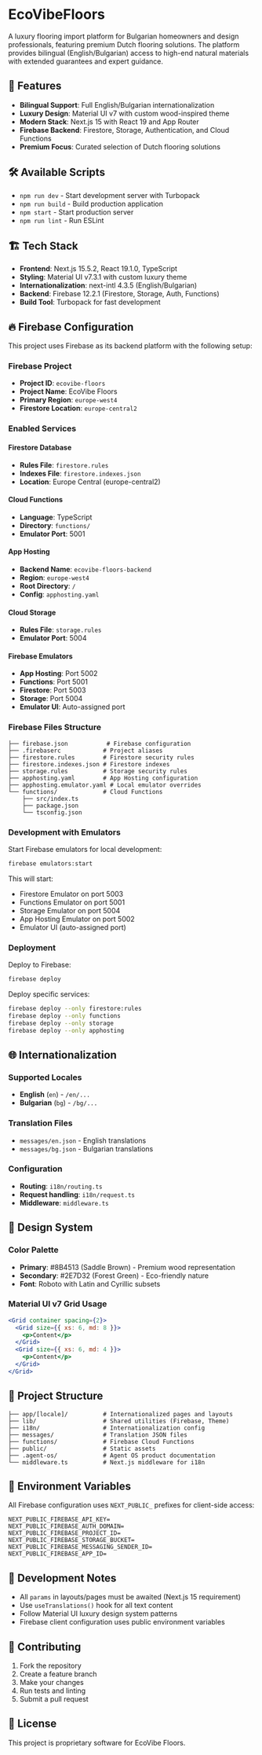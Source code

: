 # EcoVibeFloors

A luxury flooring import platform for Bulgarian homeowners and design professionals, featuring premium Dutch flooring solutions. The platform provides bilingual (English/Bulgarian) access to high-end natural materials with extended guarantees and expert guidance.

## 🌟 Features

- **Bilingual Support**: Full English/Bulgarian internationalization
- **Luxury Design**: Material UI v7 with custom wood-inspired theme
- **Modern Stack**: Next.js 15 with React 19 and App Router
- **Firebase Backend**: Firestore, Storage, Authentication, and Cloud Functions
- **Premium Focus**: Curated selection of Dutch flooring solutions

## 🛠️ Available Scripts

- `npm run dev` - Start development server with Turbopack
- `npm run build` - Build production application
- `npm start` - Start production server
- `npm run lint` - Run ESLint

## 🏗️ Tech Stack

- **Frontend**: Next.js 15.5.2, React 19.1.0, TypeScript
- **Styling**: Material UI v7.3.1 with custom luxury theme
- **Internationalization**: next-intl 4.3.5 (English/Bulgarian)
- **Backend**: Firebase 12.2.1 (Firestore, Storage, Auth, Functions)
- **Build Tool**: Turbopack for fast development

## 🔥 Firebase Configuration

This project uses Firebase as its backend platform with the following setup:

### Firebase Project
- **Project ID**: `ecovibe-floors`
- **Project Name**: EcoVibe Floors
- **Primary Region**: `europe-west4`
- **Firestore Location**: `europe-central2`

### Enabled Services

#### Firestore Database
- **Rules File**: `firestore.rules`
- **Indexes File**: `firestore.indexes.json`
- **Location**: Europe Central (europe-central2)

#### Cloud Functions
- **Language**: TypeScript
- **Directory**: `functions/`
- **Emulator Port**: 5001

#### App Hosting
- **Backend Name**: `ecovibe-floors-backend`
- **Region**: `europe-west4`
- **Root Directory**: `/`
- **Config**: `apphosting.yaml`

#### Cloud Storage
- **Rules File**: `storage.rules`
- **Emulator Port**: 5004

#### Firebase Emulators
- **App Hosting**: Port 5002
- **Functions**: Port 5001  
- **Firestore**: Port 5003
- **Storage**: Port 5004
- **Emulator UI**: Auto-assigned port

### Firebase Files Structure
```
├── firebase.json           # Firebase configuration
├── .firebaserc            # Project aliases
├── firestore.rules        # Firestore security rules
├── firestore.indexes.json # Firestore indexes
├── storage.rules          # Storage security rules
├── apphosting.yaml        # App Hosting configuration
├── apphosting.emulator.yaml # Local emulator overrides
└── functions/             # Cloud Functions
    ├── src/index.ts
    ├── package.json
    └── tsconfig.json
```

### Development with Emulators

Start Firebase emulators for local development:
```bash
firebase emulators:start
```

This will start:
- Firestore Emulator on port 5003
- Functions Emulator on port 5001
- Storage Emulator on port 5004
- App Hosting Emulator on port 5002
- Emulator UI (auto-assigned port)

### Deployment

Deploy to Firebase:
```bash
firebase deploy
```

Deploy specific services:
```bash
firebase deploy --only firestore:rules
firebase deploy --only functions
firebase deploy --only storage
firebase deploy --only apphosting
```

## 🌐 Internationalization

### Supported Locales
- **English** (`en`) - `/en/...`
- **Bulgarian** (`bg`) - `/bg/...`

### Translation Files
- `messages/en.json` - English translations
- `messages/bg.json` - Bulgarian translations

### Configuration
- **Routing**: `i18n/routing.ts`
- **Request handling**: `i18n/request.ts`  
- **Middleware**: `middleware.ts`

## 🎨 Design System

### Color Palette
- **Primary**: #8B4513 (Saddle Brown) - Premium wood representation
- **Secondary**: #2E7D32 (Forest Green) - Eco-friendly nature
- **Font**: Roboto with Latin and Cyrillic subsets

### Material UI v7 Grid Usage
```jsx
<Grid container spacing={2}>
  <Grid size={{ xs: 6, md: 8 }}>
    <p>Content</p>
  </Grid>
  <Grid size={{ xs: 6, md: 4 }}>
    <p>Content</p>
  </Grid>
</Grid>
```

## 📁 Project Structure

```
├── app/[locale]/          # Internationalized pages and layouts
├── lib/                   # Shared utilities (Firebase, Theme)
├── i18n/                  # Internationalization config
├── messages/              # Translation JSON files
├── functions/             # Firebase Cloud Functions
├── public/                # Static assets
├── .agent-os/             # Agent OS product documentation
└── middleware.ts          # Next.js middleware for i18n
```

## 🔐 Environment Variables

All Firebase configuration uses `NEXT_PUBLIC_` prefixes for client-side access:

```env
NEXT_PUBLIC_FIREBASE_API_KEY=
NEXT_PUBLIC_FIREBASE_AUTH_DOMAIN=
NEXT_PUBLIC_FIREBASE_PROJECT_ID=
NEXT_PUBLIC_FIREBASE_STORAGE_BUCKET=
NEXT_PUBLIC_FIREBASE_MESSAGING_SENDER_ID=
NEXT_PUBLIC_FIREBASE_APP_ID=
```

## 📝 Development Notes

- All `params` in layouts/pages must be awaited (Next.js 15 requirement)
- Use `useTranslations()` hook for all text content
- Follow Material UI luxury design system patterns
- Firebase client configuration uses public environment variables

## 🤝 Contributing

1. Fork the repository
2. Create a feature branch
3. Make your changes
4. Run tests and linting
5. Submit a pull request

## 📄 License

This project is proprietary software for EcoVibe Floors.
